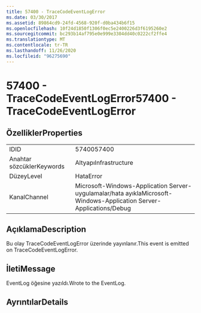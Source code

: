 ```yaml
---
title: 57400 - TraceCodeEventLogError
ms.date: 03/30/2017
ms.assetid: 89864cd9-24fd-4568-920f-d0ba434b6f15
ms.openlocfilehash: 10f24d1850f1306f0ec5e2400226d3f6195260e2
ms.sourcegitcommit: bc293b14af795e0e999e3304dd40c0222cf2ffe4
ms.translationtype: MT
ms.contentlocale: tr-TR
ms.lasthandoff: 11/26/2020
ms.locfileid: "96275690"
---
```

# <a name="57400---tracecodeeventlogerror"></a><span data-ttu-id="a3eb3-102">57400 - TraceCodeEventLogError</span><span class="sxs-lookup"><span data-stu-id="a3eb3-102">57400 - TraceCodeEventLogError</span></span>

## <a name="properties"></a><span data-ttu-id="a3eb3-103">Özellikler</span><span class="sxs-lookup"><span data-stu-id="a3eb3-103">Properties</span></span>  
  
|||  
|-|-|  
|<span data-ttu-id="a3eb3-104">ID</span><span class="sxs-lookup"><span data-stu-id="a3eb3-104">ID</span></span>|<span data-ttu-id="a3eb3-105">57400</span><span class="sxs-lookup"><span data-stu-id="a3eb3-105">57400</span></span>|  
|<span data-ttu-id="a3eb3-106">Anahtar sözcükler</span><span class="sxs-lookup"><span data-stu-id="a3eb3-106">Keywords</span></span>|<span data-ttu-id="a3eb3-107">Altyapı</span><span class="sxs-lookup"><span data-stu-id="a3eb3-107">Infrastructure</span></span>|  
|<span data-ttu-id="a3eb3-108">Düzey</span><span class="sxs-lookup"><span data-stu-id="a3eb3-108">Level</span></span>|<span data-ttu-id="a3eb3-109">Hata</span><span class="sxs-lookup"><span data-stu-id="a3eb3-109">Error</span></span>|  
|<span data-ttu-id="a3eb3-110">Kanal</span><span class="sxs-lookup"><span data-stu-id="a3eb3-110">Channel</span></span>|<span data-ttu-id="a3eb3-111">Microsoft-Windows-Application Server-uygulamalar/hata ayıkla</span><span class="sxs-lookup"><span data-stu-id="a3eb3-111">Microsoft-Windows-Application Server-Applications/Debug</span></span>|  
  
## <a name="description"></a><span data-ttu-id="a3eb3-112">Açıklama</span><span class="sxs-lookup"><span data-stu-id="a3eb3-112">Description</span></span>  

 <span data-ttu-id="a3eb3-113">Bu olay TraceCodeEventLogError üzerinde yayınlanır.</span><span class="sxs-lookup"><span data-stu-id="a3eb3-113">This event is emitted on TraceCodeEventLogError.</span></span>  
  
## <a name="message"></a><span data-ttu-id="a3eb3-114">İleti</span><span class="sxs-lookup"><span data-stu-id="a3eb3-114">Message</span></span>  

 <span data-ttu-id="a3eb3-115">EventLog öğesine yazıldı.</span><span class="sxs-lookup"><span data-stu-id="a3eb3-115">Wrote to the EventLog.</span></span>  
  
## <a name="details"></a><span data-ttu-id="a3eb3-116">Ayrıntılar</span><span class="sxs-lookup"><span data-stu-id="a3eb3-116">Details</span></span>
